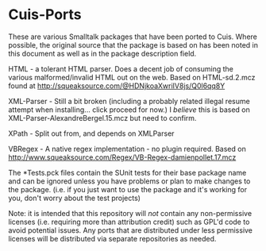 Cuis-Ports
==========

These are various Smalltalk packages that have been ported to Cuis.  Where possible, the original source that the package is based on has been noted in this document as well as in the package description field.

HTML - a tolerant HTML parser.  Does a decent job of consuming the various malformed/invalid HTML out on the web.  Based on HTML-sd.2.mcz found at http://squeaksource.com/@HDNjkoaXwriIV8js/Q0l6qq8Y

XML-Parser - Still a bit broken (including a probably related illegal resume attempt when installing... click proceed for now.)  I *believe* this is based on XML-Parser-AlexandreBergel.15.mcz but need to confirm.

XPath - Split out from, and depends on XMLParser

VBRegex - A native regex implementation - no plugin required.  Based on http://www.squeaksource.com/Regex/VB-Regex-damienpollet.17.mcz

The *Tests.pck files contain the SUnit tests for their base package name and can be ignored unless you have problems or plan to make changes to the package.  (i.e. if you just want to use the package and it's working for you, don't worry about the test projects)

Note: it is intended that this repository will *not* contain any non-permissive licenses (i.e. requiring more than attribution credit) such as GPL'd code to avoid potential issues.  Any ports that are distributed under less permissive licenses will be distributed via separate repositories as needed.
